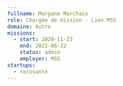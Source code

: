 ```yaml
---
fullname: Morgane Marchais
role: Chargée de mission - Lien MSS
domaine: Autre
missions:
  - start: 2020-11-23
    end: 2021-06-22
    status: admin
    employer: MSS
startups:
  - recosante
---
```


